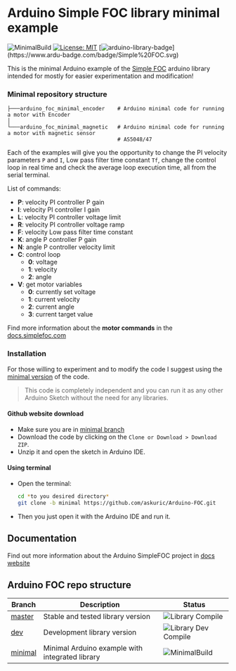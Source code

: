# Arduino Simple FOC library minimal example 

![MinimalBuild](https://github.com/askuric/Arduino-FOC/workflows/MinimalBuild/badge.svg?branch=minimal)
[![License: MIT](https://img.shields.io/badge/License-MIT-yellow.svg)](https://opensource.org/licenses/MIT)
[![arduino-library-badge](https://www.ardu-badge.com/badge/Simple%20FOC.svg?)](https://www.ardu-badge.com/badge/Simple%20FOC.svg)

This is the minimal Arduino example of the [Simple FOC](https://github.com/askuric/Arduino-FOC) arduino library intended for mostly for easier experimentation and modification!

### Minimal repository structure
```shell
├───arduino_foc_minimal_encoder    # Arduino minimal code for running a motor with Encoder
│
└───arduino_foc_minimal_magnetic   # Arduino minimal code for running a motor with magnetic sensor 
                                   # AS5048/47   
```

Each of the examples will give you the opportunity to change the PI velocity parameters `P` and `I`, Low pass filter time constant `Tf`, change the control loop in real time and check the average loop execution time, all from the serial terminal. 

List of commands:
- **P**: velocity PI controller P gain
- **I**: velocity PI controller I gain
- **L**: velocity PI controller voltage limit
- **R**: velocity PI controller voltage ramp
- **F**: velocity Low pass filter time constant
- **K**: angle P controller P gain
- **N**: angle P controller velocity limit
- **C**: control loop 
  - **0**: voltage 
  - **1**: velocity 
  - **2**: angle
- **V**: get motor variables
  - **0**: currently set voltage
  - **1**: current velocity
  - **2**: current angle
  - **3**: current target value


Find more information about the **motor commands** in the [docs.simplefoc.com](https://docs.simplefoc.com/communication)

###  Installation
For those willing to experiment and to modify the code I suggest using the [minimal version](https://github.com/askuric/Arduino-FOC/tree/minimal) of the code. 
 > This code is completely independent and you can run it as any other Arduino Sketch without the need for any libraries. 

#### Github website download
- Make sure you are in [minimal branch](https://github.com/askuric/Arduino-FOC/tree/minimal) 
- Download the code by clicking on the `Clone or Download > Download ZIP`.
- Unzip it and open the sketch in Arduino IDE. 

#### Using terminal
- Open the terminal:
  ```sh
  cd *to you desired directory*
  git clone -b minimal https://github.com/askuric/Arduino-FOC.git
  ```
- Then you just open it with the Arduino IDE and run it.

## Documentation
Find out more information about the Arduino SimpleFOC project in [docs website](https://askuric.github.io/Arduino-FOC/) 


## Arduino FOC repo structure
Branch  | Description | Status
------------ | ------------- | ------------ 
[master](https://github.com/askuric/Arduino-FOC) | Stable and tested library version | ![Library Compile](https://github.com/askuric/Arduino-FOC/workflows/Library%20Compile/badge.svg)
[dev](https://github.com/askuric/Arduino-FOC/tree/dev) | Development library version | ![Library Dev Compile](https://github.com/askuric/Arduino-FOC/workflows/Library%20Dev%20Compile/badge.svg?branch=dev)
[minimal](https://github.com/askuric/Arduino-FOC/tree/minimal) | Minimal Arduino example with integrated library | ![MinimalBuild](https://github.com/askuric/Arduino-FOC/workflows/MinimalBuild/badge.svg?branch=minimal)
